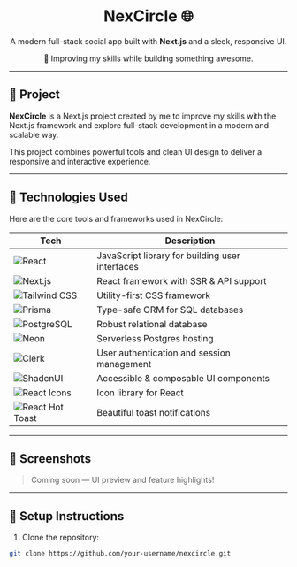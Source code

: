 <!-- This is a [Next.js](https://nextjs.org) project bootstrapped with [`create-next-app`](https://nextjs.org/docs/app/api-reference/cli/create-next-app).

## Getting Started

First, run the development server:

```bash
npm run dev
# or
yarn dev
# or
pnpm dev
# or
bun dev
```

Open [http://localhost:3000](http://localhost:3000) with your browser to see the result.

You can start editing the page by modifying `app/page.tsx`. The page auto-updates as you edit the file.

This project uses [`next/font`](https://nextjs.org/docs/app/building-your-application/optimizing/fonts) to automatically optimize and load [Geist](https://vercel.com/font), a new font family for Vercel.

## Learn More

To learn more about Next.js, take a look at the following resources:

- [Next.js Documentation](https://nextjs.org/docs) - learn about Next.js features and API.
- [Learn Next.js](https://nextjs.org/learn) - an interactive Next.js tutorial.

You can check out [the Next.js GitHub repository](https://github.com/vercel/next.js) - your feedback and contributions are welcome!

## Deploy on Vercel

The easiest way to deploy your Next.js app is to use the [Vercel Platform](https://vercel.com/new?utm_medium=default-template&filter=next.js&utm_source=create-next-app&utm_campaign=create-next-app-readme) from the creators of Next.js.

Check out our [Next.js deployment documentation](https://nextjs.org/docs/app/building-your-application/deploying) for more details. -->

<div align="center">
  <h1>NexCircle 🌐</h1>
  <p>
    A modern full-stack social app built with <b>Next.js</b> and a sleek, responsive UI.
  </p>
  <p>🚀 Improving my skills while building something awesome.</p>
</div>

---

## 📌 Project

**NexCircle** is a Next.js project created by me to improve my skills with the Next.js framework and explore full-stack development in a modern and scalable way.

This project combines powerful tools and clean UI design to deliver a responsive and interactive experience.

---

## 🧠 Technologies Used

Here are the core tools and frameworks used in NexCircle:

| Tech                                                                                                                        | Description                                     |
| --------------------------------------------------------------------------------------------------------------------------- | ----------------------------------------------- |
| ![React](https://img.shields.io/badge/-React-61DAFB?style=for-the-badge&logo=react&logoColor=black)                         | JavaScript library for building user interfaces |
| ![Next.js](https://img.shields.io/badge/-Next.js-000000?style=for-the-badge&logo=nextdotjs)                                 | React framework with SSR & API support          |
| ![Tailwind CSS](https://img.shields.io/badge/-TailwindCSS-38B2AC?style=for-the-badge&logo=tailwind-css&logoColor=white)     | Utility-first CSS framework                     |
| ![Prisma](https://img.shields.io/badge/-Prisma-2D3748?style=for-the-badge&logo=prisma)                                      | Type-safe ORM for SQL databases                 |
| ![PostgreSQL](https://img.shields.io/badge/-PostgreSQL-4169E1?style=for-the-badge&logo=postgresql&logoColor=white)          | Robust relational database                      |
| ![Neon](https://img.shields.io/badge/-Neon-0A192F?style=for-the-badge&logo=data&logoColor=white)                            | Serverless Postgres hosting                     |
| ![Clerk](https://img.shields.io/badge/-Clerk-4E46E5?style=for-the-badge&logo=clerk&logoColor=white)                         | User authentication and session management      |
| ![ShadcnUI](https://img.shields.io/badge/-ShadcnUI-111827?style=for-the-badge)                                              | Accessible & composable UI components           |
| ![React Icons](https://img.shields.io/badge/-React%20Icons-E91E63?style=for-the-badge&logo=react&logoColor=white)           | Icon library for React                          |
| ![React Hot Toast](https://img.shields.io/badge/-React%20Hot%20Toast-FF6B6B?style=for-the-badge&logo=react&logoColor=white) | Beautiful toast notifications                   |

---

## 📸 Screenshots

> Coming soon — UI preview and feature highlights!

---

## 🔧 Setup Instructions

1. Clone the repository:

```bash
git clone https://github.com/your-username/nexcircle.git

```

